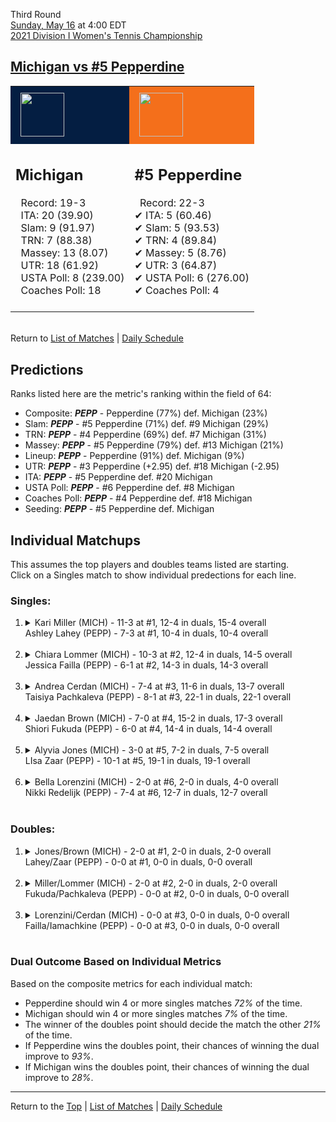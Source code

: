 Third Round[](#top)<a name="top"></a>  
[Sunday, May 16](../../schedule/05-16.md) at 4:00 EDT  
[2021 Division I Women's Tennis Championship](../index.md)  
## [Michigan vs #5 Pepperdine](https://www.ncaa.com/game/5833697)  

<table><tr style="background-color: #d9d9d9 !important"><td style="background-color: #041E42 !important"><img src="https://www.ncaa.com/sites/default/files/images/logos/schools/m/michigan.70.png" width="70" height="70" style="padding: 8px;" /></td><td style="background-color: #F46F1B !important"><img src="https://www.ncaa.com/sites/default/files/images/logos/schools/p/pepperdine.70.png" width="70" height="70" style="padding: 8px;" /></td></tr><tr>
<td>  

<h2>Michigan</h2>  
&nbsp; Record: 19-3<br>  
&nbsp; ITA: 20 (39.90)<br>  
&nbsp; Slam: 9 (91.97)<br>  
&nbsp; TRN: 7 (88.38)<br>  
&nbsp; Massey: 13 (8.07)<br>  
&nbsp; UTR: 18 (61.92)<br>  
&nbsp; USTA Poll: 8 (239.00)<br>  
&nbsp; Coaches Poll: 18<br>  
<br>  

</td>
<td>  

<h2>#5 Pepperdine</h2>  
&nbsp; Record: 22-3<br>  
&#10004; ITA: 5 (60.46)<br>  
&#10004; Slam: 5 (93.53)<br>  
&#10004; TRN: 4 (89.84)<br>  
&#10004; Massey: 5 (8.76)<br>  
&#10004; UTR: 3 (64.87)<br>  
&#10004; USTA Poll: 6 (276.00)<br>  
&#10004; Coaches Poll: 4<br>  
<br>  

</td>
</tr></table>  


<br>Return to [List of Matches](../index.md) &#124; [Daily Schedule](../../schedule/05-16.md)

## Predictions  

Ranks listed here are the metric's ranking within the field of 64:  
- Composite: ***PEPP*** - Pepperdine (77%) def. Michigan (23%)  
- Slam: ***PEPP*** - #5 Pepperdine (71%) def. #9 Michigan (29%)  
- TRN: ***PEPP*** - #4 Pepperdine (69%) def. #7 Michigan (31%)  
- Massey: ***PEPP*** - #5 Pepperdine (79%) def. #13 Michigan (21%)  
- Lineup: ***PEPP*** - Pepperdine (91%) def. Michigan (9%)  
- UTR: ***PEPP*** - #3 Pepperdine (+2.95) def. #18 Michigan (-2.95)  
- ITA: ***PEPP*** - #5 Pepperdine def. #20 Michigan  
- USTA Poll: ***PEPP*** - #6 Pepperdine def. #8 Michigan  
- Coaches Poll: ***PEPP*** - #4 Pepperdine def. #18 Michigan  
- Seeding: ***PEPP*** - #5 Pepperdine def. Michigan  

## Individual Matchups  
This assumes the top players and doubles teams listed are starting.  
Click on a Singles match to show individual predections for each line.  

### Singles:  

<ol>
<li><details>
<summary markdown="span">Kari Miller (MICH) - 11-3 at #1, 12-4 in duals, 15-4 overall<br>Ashley Lahey (PEPP) - 7-3 at #1, 10-4 in duals, 10-4 overall</summary>
<h4>Predictions</h4><ul>
<li>Composite: <b><i>PEPP</i></b> - Lahey (58%) def. Miller (42%)</li>  
<li>Slam: <b><i>PEPP</i></b> - Lahey (57%) def. Miller (43%)</li>  
<li>TRN: <b><i>PEPP</i></b> - Lahey (69%) def. Miller (31%)</li>  
<li>Massey: <b><i>MICH</i></b> - Miller (56%) def. Lahey (44%)</li>  
<li>UTR: <b><i>PEPP</i></b> - Lahey (64%) def. Miller (36%)</li>  
<li>ITA: <b><i>MICH</i></b> - Miller (10.66) def. Lahey (7.80)</li>  
</ul>
</details>&nbsp;</li>
<li><details>
<summary markdown="span">Chiara Lommer (MICH) - 10-3 at #2, 12-4 in duals, 14-5 overall<br>Jessica Failla (PEPP) - 6-1 at #2, 14-3 in duals, 14-3 overall</summary>
<h4>Predictions</h4><ul>
<li>Composite: <b><i>PEPP</i></b> - Failla (78%) def. Lommer (22%)</li>  
<li>Slam: <b><i>PEPP</i></b> - Failla (87%) def. Lommer (13%)</li>  
<li>TRN: <b><i>PEPP</i></b> - Failla (90%) def. Lommer (10%)</li>  
<li>Massey: <b><i>MICH</i></b> - Lommer (52%) def. Failla (48%)</li>  
<li>UTR: <b><i>PEPP</i></b> - Failla (88%) def. Lommer (12%)</li>  
<li>ITA: <b><i>PEPP</i></b> - Failla (23.38) def. Lommer (2.49)</li>  
</ul>
</details>&nbsp;</li>
<li><details>
<summary markdown="span">Andrea Cerdan (MICH) - 7-4 at #3, 11-6 in duals, 13-7 overall<br>Taisiya Pachkaleva (PEPP) - 8-1 at #3, 22-1 in duals, 22-1 overall</summary>
<h4>Predictions</h4><ul>
<li>Composite: <b><i>PEPP</i></b> - Pachkaleva (88%) def. Cerdan (12%)</li>  
<li>Slam: <b><i>PEPP</i></b> - Pachkaleva (89%) def. Cerdan (11%)</li>  
<li>TRN: <b><i>PEPP</i></b> - Pachkaleva (97%) def. Cerdan (3%)</li>  
<li>Massey: <b><i>PEPP</i></b> - Pachkaleva (75%) def. Cerdan (25%)</li>  
<li>UTR: <b><i>PEPP</i></b> - Pachkaleva (92%) def. Cerdan (8%)</li>  
<li>ITA: <b><i>PEPP</i></b> - Pachkaleva (6.37) def. Cerdan (1.79)</li>  
</ul>
</details>&nbsp;</li>
<li><details>
<summary markdown="span">Jaedan Brown (MICH) - 7-0 at #4, 15-2 in duals, 17-3 overall<br>Shiori Fukuda (PEPP) - 6-0 at #4, 14-4 in duals, 14-4 overall</summary>
<h4>Predictions</h4><ul>
<li>Composite: <b><i>PEPP</i></b> - Fukuda (76%) def. Brown (24%)</li>  
<li>Slam: <b><i>PEPP</i></b> - Fukuda (83%) def. Brown (17%)</li>  
<li>TRN: <b><i>PEPP</i></b> - Fukuda (87%) def. Brown (13%)</li>  
<li>Massey: <b><i>PEPP</i></b> - Fukuda (60%) def. Brown (40%)</li>  
<li>UTR: <b><i>PEPP</i></b> - Fukuda (77%) def. Brown (23%)</li>  
<li>ITA: <b><i>PEPP</i></b> - Fukuda (4.88) def. Brown (2.65)</li>  
</ul>
</details>&nbsp;</li>
<li><details>
<summary markdown="span">Alyvia Jones (MICH) - 3-0 at #5, 7-2 in duals, 7-5 overall<br>LIsa Zaar (PEPP) - 10-1 at #5, 19-1 in duals, 19-1 overall</summary>
<h4>Predictions</h4><ul>
<li>Composite: <b><i>PEPP</i></b> - Zaar (74%) def. Jones (26%)</li>  
<li>Slam: <b><i>PEPP</i></b> - Zaar (62%) def. Jones (38%)</li>  
<li>TRN: <b><i>PEPP</i></b> - Zaar (87%) def. Jones (13%)</li>  
<li>Massey: <b><i>PEPP</i></b> - Zaar (64%) def. Jones (36%)</li>  
<li>UTR: <b><i>PEPP</i></b> - Zaar (84%) def. Jones (16%)</li>  
<li>ITA: <b><i>PEPP</i></b> - Zaar (4.47) def. Jones (2.08)</li>  
</ul>
</details>&nbsp;</li>
<li><details>
<summary markdown="span">Bella Lorenzini (MICH) - 2-0 at #6, 2-0 in duals, 4-0 overall<br>Nikki Redelijk (PEPP) - 7-4 at #6, 12-7 in duals, 12-7 overall</summary>
<h4>Predictions</h4><ul>
<li>Composite: <b><i>MICH</i></b> - Lorenzini (68%) def. Redelijk (32%)</li>  
<li>Slam: <b><i>MICH</i></b> - Lorenzini (61%) def. Redelijk (39%)</li>  
<li>TRN: <b><i>MICH</i></b> - Lorenzini (61%) def. Redelijk (39%)</li>  
<li>Massey: <b><i>MICH</i></b> - Lorenzini (87%) def. Redelijk (13%)</li>  
<li>UTR: <b><i>MICH</i></b> - Lorenzini (62%) def. Redelijk (38%)</li>  
<li>ITA: <b><i>MICH</i></b> - Lorenzini (2.86) def. Redelijk (1.87)</li>  
</ul>
</details>&nbsp;</li>
</ol>

### Doubles:  

<ol>
<li><details>
<summary markdown="span">Jones/Brown (MICH) - 2-0 at #1, 2-0 in duals, 2-0 overall<br>Lahey/Zaar (PEPP) - 0-0 at #1, 0-0 in duals, 0-0 overall</summary>
<br>Sorry, we don't have any metrics for this match
</details>&nbsp;</li>
<li><details>
<summary markdown="span">Miller/Lommer (MICH) - 2-0 at #2, 2-0 in duals, 2-0 overall<br>Fukuda/Pachkaleva (PEPP) - 0-0 at #2, 0-0 in duals, 0-0 overall</summary>
<br>Sorry, we don't have any metrics for this match
</details>&nbsp;</li>
<li><details>
<summary markdown="span">Lorenzini/Cerdan (MICH) - 0-0 at #3, 0-0 in duals, 0-0 overall<br>Failla/Iamachkine (PEPP) - 0-0 at #3, 0-0 in duals, 0-0 overall</summary>
<br>Sorry, we don't have any metrics for this match
</details>&nbsp;</li>
</ol>

### Dual Outcome Based on Individual Metrics  
  
Based on the composite metrics for each individual match:  
- Pepperdine should win 4 or more singles matches *72%* of the time.  
- Michigan should win 4 or more singles matches *7%* of the time.  
- The winner of the doubles point should decide the match the other *21%* of the time.  
- If Pepperdine wins the doubles point, their chances of winning the dual improve to *93%*.  
- If Michigan wins the doubles point, their chances of winning the dual improve to *28%*.  
  
------

Return to the [Top](#top) &#124; [List of Matches](../index.md) &#124; [Daily Schedule](../../schedule/05-16.md)  
